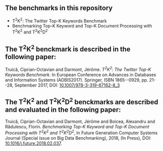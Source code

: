 ## The benchmarks in this repository
* T<sup>2</sup>K<sup>2</sup>: The Twitter Top-K Keywords Benchmark
* Benchmarking Top-K Keyword and Top-K Document Processing with T<sup>2</sup>K<sup>2</sup> and T<sup>2</sup>K<sup>2</sup>D<sup>2</sup>

## The T<sup>2</sup>K<sup>2</sup> benckmark is described in the following paper:

Truică, Ciprian-Octavian and Darmont, Jérôme. *T<sup>2</sup>K<sup>2</sup>: The Twitter Top-K Keywords Benchmark*. In European Conference on Advances in Databases and Information Systems (ADBIS2017). Springer, ISBN 1865--0929, pp. 21--28, September 2017, DOI: [10.1007/978-3-319-67162-8_3](http://dx.doi.org/10.1007/978-3-319-67162-8_3)


## The T<sup>2</sup>K<sup>2</sup> and T<sup>2</sup>K<sup>2</sup>D<sup>2</sup> benckmarks are described and evaluated in the following paper:

Truică, Ciprian-Octavian and Darmont, Jérôme and Boicea, Alexandru and Rădulescu, Florin. *Benchmarking Top-K Keyword and Top-K Document Processing with T<sup>2</sup>K<sup>2</sup> and T<sup>2</sup>K<sup>2</sup>D<sup>2</sup>*, In Future Generation Computer Systems Journal (Special issue on Big Data Benchmarking), 2018, (In Press), DOI: [10.1016/j.future.2018.02.037](https://doi.org/10.1016/j.future.2018.02.037).

